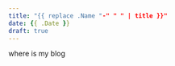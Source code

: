 ```yaml
---
title: "{{ replace .Name "-" " " | title }}"
date: {{ .Date }}
draft: true
---
```

where is my blog


